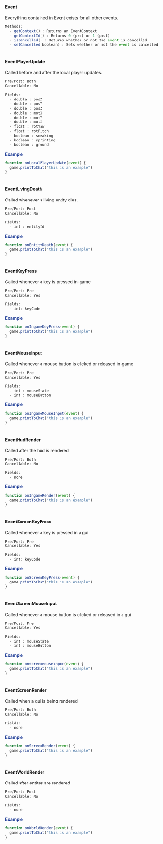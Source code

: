 #### Event
Everything contained in Event exists for all other events.
```javascript
Methods:
  - getContext() : Returns an EventContext
  - getContextId() : Returns 0 (pre) or 1 (post)
  - isCancelled() : Returns whether or not the event is cancelled
  - setCancelled(boolean) : Sets whether or not the event is cancelled
```
# 
#### EventPlayerUpdate

Called before and after the local player updates.
```javascript
Pre/Post: Both
Cancellable: No

Fields:
  - double : posX
  - double : posY
  - double : posZ
  - double : motX
  - double : motY
  - double : motZ
  - float : rotYaw
  - float : rotPitch
  - boolean : sneaking
  - boolean : sprinting
  - boolean : ground
```

<font color="#1e3c96">**Example**</font>

```javascript
function onLocalPlayerUpdate(event) {
  game.printToChat("this is an example")
}
```

# 
#### EventLivingDeath
Called whenever a living entity dies.
```javascript
Pre/Post: Post
Cancellable: No

Fields:
  - int : entityId
```

<font color="#1e3c96">**Example**</font>

```javascript
function onEntityDeath(event) {
  game.printToChat("this is an example")
}
```

# 
#### EventKeyPress
Called whenever a key is pressed in-game
```javascript
Pre/Post: Pre
Cancellable: Yes

Fields:
  - int: keyCode
```

<font color="#1e3c96">**Example**</font>

```javascript
function onIngameKeyPress(event) {
  game.printToChat("this is an example")
}
```

# 
#### EventMouseInput
Called whenever a mouse button is clicked or released in-game
```javascript
Pre/Post: Pre
Cancellable: Yes

Fields:
  - int : mouseState
  - int : mouseButton
```

<font color="#1e3c96">**Example**</font>

```javascript
function onIngameMouseInput(event) {
  game.printToChat("this is an example")
}
```

# 
#### EventHudRender
Called after the hud is rendered
```javascript
Pre/Post: Both
Cancellable: No

Fields:
  - none
```

<font color="#1e3c96">**Example**</font>

```javascript
function onIngameRender(event) {
  game.printToChat("this is an example")
}
```

# 
#### EventScreenKeyPress
Called whenever a key is pressed in a gui
```javascript
Pre/Post: Pre
Cancellable: Yes

Fields:
  - int: keyCode
```

<font color="#1e3c96">**Example**</font>

```javascript
function onScreenKeyPress(event) {
  game.printToChat("this is an example")
}
```

# 
#### EventScreenMouseInput
Called whenever a mouse button is clicked or released in a gui
```javascript
Pre/Post: Pre
Cancellable: Yes

Fields:
  - int : mouseState
  - int : mouseButton
```

<font color="#1e3c96">**Example**</font>

```javascript
function onScreenMouseInput(event) {
  game.printToChat("this is an example")
}
```

# 
#### EventScreenRender
Called when a gui is being rendered
```javascript
Pre/Post: Both
Cancellable: No

Fields:
  - none
```

<font color="#1e3c96">**Example**</font>

```javascript
function onScreenRender(event) {
  game.printToChat("this is an example")
}
```

#
#### EventWorldRender
Called after entites are rendered
```javascript
Pre/Post: Post
Cancellable: No

Fields:
  - none
```

<font color="#1e3c96">**Example**</font>

```javascript
function onWorldRender(event) {
  game.printToChat("this is an example")
}
```